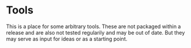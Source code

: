# Tools

This is a place for some arbitrary tools. These are not packaged
within a release and are also not tested regularily and may be out of
date. But they may serve as input for ideas or as a starting point.
